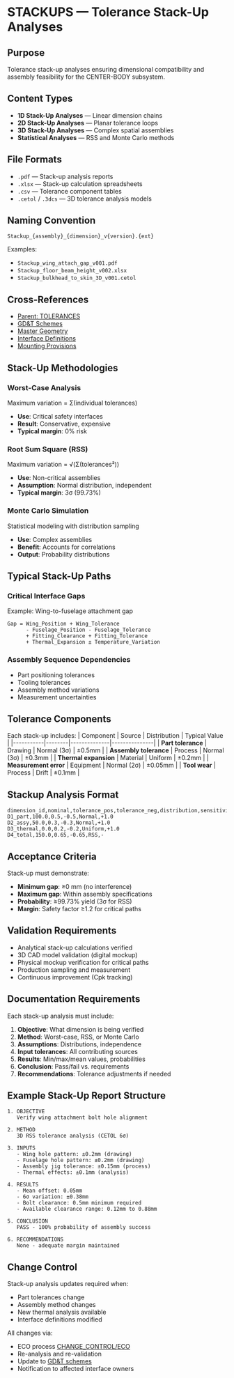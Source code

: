 # STACKUPS — Tolerance Stack-Up Analyses

## Purpose

Tolerance stack-up analyses ensuring dimensional compatibility and assembly feasibility for the CENTER-BODY subsystem.

## Content Types

- **1D Stack-Up Analyses** — Linear dimension chains
- **2D Stack-Up Analyses** — Planar tolerance loops
- **3D Stack-Up Analyses** — Complex spatial assemblies
- **Statistical Analyses** — RSS and Monte Carlo methods

## File Formats

- `.pdf` — Stack-up analysis reports
- `.xlsx` — Stack-up calculation spreadsheets
- `.csv` — Tolerance component tables
- `.cetol` / `.3dcs` — 3D tolerance analysis models

## Naming Convention

```
Stackup_{assembly}_{dimension}_v{version}.{ext}
```

Examples:
- `Stackup_wing_attach_gap_v001.pdf`
- `Stackup_floor_beam_height_v002.xlsx`
- `Stackup_bulkhead_to_skin_3D_v001.cetol`

## Cross-References

- [Parent: TOLERANCES](../README.md)
- [GD&T Schemes](../GDNT_SCHEMES/README.md)
- [Master Geometry](../../MASTER_GEOMETRY/REFERENCES/README.md)
- [Interface Definitions](../../INTERFACES/)
- [Mounting Provisions](../../MOUNTING/)

## Stack-Up Methodologies

### Worst-Case Analysis
Maximum variation = Σ(individual tolerances)
- **Use**: Critical safety interfaces
- **Result**: Conservative, expensive
- **Typical margin**: 0% risk

### Root Sum Square (RSS)
Maximum variation = √(Σ(tolerances²))
- **Use**: Non-critical assemblies
- **Assumption**: Normal distribution, independent
- **Typical margin**: 3σ (99.73%)

### Monte Carlo Simulation
Statistical modeling with distribution sampling
- **Use**: Complex assemblies
- **Benefit**: Accounts for correlations
- **Output**: Probability distributions

## Typical Stack-Up Paths

### Critical Interface Gaps
Example: Wing-to-fuselage attachment gap
```
Gap = Wing_Position + Wing_Tolerance 
      - Fuselage_Position - Fuselage_Tolerance
      + Fitting_Clearance + Fitting_Tolerance
      + Thermal_Expansion ± Temperature_Variation
```

### Assembly Sequence Dependencies
- Part positioning tolerances
- Tooling tolerances
- Assembly method variations
- Measurement uncertainties

## Tolerance Components

Each stack-up includes:
| Component | Source | Distribution | Typical Value |
|-----------|--------|--------------|---------------|
| **Part tolerance** | Drawing | Normal (3σ) | ±0.5mm |
| **Assembly tolerance** | Process | Normal (3σ) | ±0.3mm |
| **Thermal expansion** | Material | Uniform | ±0.2mm |
| **Measurement error** | Equipment | Normal (2σ) | ±0.05mm |
| **Tool wear** | Process | Drift | ±0.1mm |

## Stackup Analysis Format

```csv
dimension_id,nominal,tolerance_pos,tolerance_neg,distribution,sensitivity
D1_part,100.0,0.5,-0.5,Normal,+1.0
D2_assy,50.0,0.3,-0.3,Normal,+1.0
D3_thermal,0.0,0.2,-0.2,Uniform,+1.0
D4_total,150.0,0.65,-0.65,RSS,-
```

## Acceptance Criteria

Stack-up must demonstrate:
- **Minimum gap**: ≥0 mm (no interference)
- **Maximum gap**: Within assembly specifications
- **Probability**: ≥99.73% yield (3σ for RSS)
- **Margin**: Safety factor ≥1.2 for critical paths

## Validation Requirements

- Analytical stack-up calculations verified
- 3D CAD model validation (digital mockup)
- Physical mockup verification for critical paths
- Production sampling and measurement
- Continuous improvement (Cpk tracking)

## Documentation Requirements

Each stack-up analysis must include:
1. **Objective**: What dimension is being verified
2. **Method**: Worst-case, RSS, or Monte Carlo
3. **Assumptions**: Distributions, independence
4. **Input tolerances**: All contributing sources
5. **Results**: Min/max/mean values, probabilities
6. **Conclusion**: Pass/fail vs. requirements
7. **Recommendations**: Tolerance adjustments if needed

## Example Stack-Up Report Structure

```
1. OBJECTIVE
   Verify wing attachment bolt hole alignment

2. METHOD
   3D RSS tolerance analysis (CETOL 6σ)

3. INPUTS
   - Wing hole pattern: ±0.2mm (drawing)
   - Fuselage hole pattern: ±0.2mm (drawing)
   - Assembly jig tolerance: ±0.15mm (process)
   - Thermal effects: ±0.1mm (analysis)

4. RESULTS
   - Mean offset: 0.05mm
   - 6σ variation: ±0.38mm
   - Bolt clearance: 0.5mm minimum required
   - Available clearance range: 0.12mm to 0.88mm

5. CONCLUSION
   PASS - 100% probability of assembly success

6. RECOMMENDATIONS
   None - adequate margin maintained
```

## Change Control

Stack-up analysis updates required when:
- Part tolerances change
- Assembly method changes
- New thermal analysis available
- Interface definitions modified

All changes via:
- ECO process [CHANGE_CONTROL/ECO](../../CHANGE_CONTROL/ECO/README.md)
- Re-analysis and re-validation
- Update to [GD&T schemes](../GDNT_SCHEMES/README.md)
- Notification to affected interface owners
